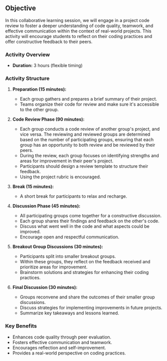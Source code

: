 <!-- # Project Code Review and Collaboration -->

## Objective

In this collaborative learning session, we will engage in a project code review to foster a deeper understanding of code quality, teamwork, and effective communication within the context of real-world projects. This activity will encourage students to reflect on their coding practices and offer constructive feedback to their peers. 

### Activity Overview

- **Duration:** 3 hours (flexible timing)

### Activity Structure

1. **Preparation (15 minutes):**
   - Each group gathers and prepares a brief summary of their project.
   - Teams organize their code for review and make sure it's accessible to the other group.

2. **Code Review Phase (90 minutes):**
   - Each group conducts a code review of another group's project, and vice versa. The reviewing and reviewed groups are determined based on the number of participating groups, ensuring that each group has an opportunity to both review and be reviewed by their peers.
   - During the review, each group focuses on identifying strengths and areas for improvement in their peer's project.
   - Participants should design a review template to structure their feedback.
   - Using the project rubric is encouraged.

3. **Break (15 minutes):**
   - A short break for participants to relax and recharge.

4. **Discussion Phase (45 minutes):**
   - All participating groups come together for a constructive discussion.
   - Each group shares their findings and feedback on the other's code.
   - Discuss what went well in the code and what aspects could be improved.
   - Encourage open and respectful communication.

5. **Breakout Group Discussions (30 minutes):**
   - Participants split into smaller breakout groups.
   - Within these groups, they reflect on the feedback received and prioritize areas for improvement.
   - Brainstorm solutions and strategies for enhancing their coding practices.

6. **Final Discussion (30 minutes):**
   - Groups reconvene and share the outcomes of their smaller group discussions.
   - Discuss strategies for implementing improvements in future projects.
   - Summarize key takeaways and lessons learned.

### Key Benefits

- Enhances code quality through peer evaluation.
- Fosters effective communication and teamwork.
- Encourages reflection and self-improvement.
- Provides a real-world perspective on coding practices.
